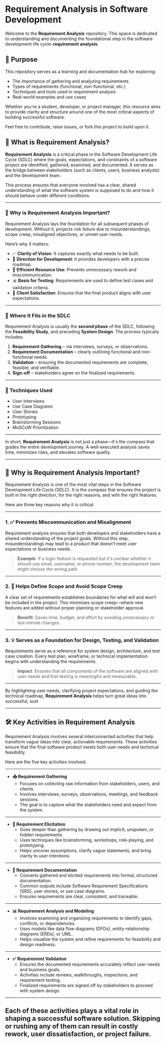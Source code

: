# Requirement Analysis in Software Development
 Welcome to the **Requirement Analysis** repository. This space is dedicated to understanding and documenting the foundational step in the software development life cycle-**requirement analysis**.

## 🎯 Purpose
This repository serves as a learning and documentation hub for exploring:
- The importance of gathering and analyzing requirements
- Types of requirements (functional, non-functional, etc.)
- Techniques and tools used in requirement analysis
- Real-world examples and use cases

Whether you're a student, developer, or project manager, this resource aims to provide clarity and structure around one of the most critical aspects of building successful software.

Feel free to contribute, raise issues, or fork this project to build upon it.

## 📘 What is Requirement Analysis?

**Requirement Analysis** is a critical phase in the Software Development Life Cycle (SDLC) where the goals, expectations, and constraints of a software project are identified, gathered, examined, and documented. It serves as the bridge between stakeholders (such as clients, users, business analysts) and the development team.

This process ensures that everyone involved has a clear, shared understanding of what the software system is supposed to do and how it should behave under different conditions.

---

### 🧠 Why is Requirement Analysis Important?

Requirement Analysis lays the foundation for all subsequent phases of development. Without it, projects risk failure due to misunderstandings, scope creep, misaligned objectives, or unmet user needs.

Here’s why it matters:

- ✅ **Clarity of Vision**: It captures exactly what needs to be built.
- 🧭 **Direction for Development**: It provides developers with a precise roadmap.
- 🔄 **Efficient Resource Use**: Prevents unnecessary rework and miscommunication.
- 📊 **Basis for Testing**: Requirements are used to define test cases and validation criteria.
- 🤝 **Client Satisfaction**: Ensures that the final product aligns with user expectations.

---

### 🔁 Where It Fits in the SDLC

Requirement Analysis is usually the **second phase** of the SDLC, following the **Feasibility Study**, and preceding **System Design**. The process typically includes:

1. **Requirement Gathering** – via interviews, surveys, or observations.
2. **Requirement Documentation** – clearly outlining functional and non-functional needs.
3. **Validation** – ensuring the documented requirements are complete, feasible, and verifiable.
4. **Sign-off** – stakeholders agree on the finalized requirements.

---

### 🧰 Techniques Used

- User Interviews
- Use Case Diagrams
- User Stories
- Prototyping
- Brainstorming Sessions
- MoSCoW Prioritization

---

In short, **Requirement Analysis** is not just a phase—it's the compass that guides the entire development journey. A well-executed analysis saves time, minimizes risks, and elevates software quality.

---
## 🚀 Why is Requirement Analysis Important?

Requirement Analysis is one of the most vital steps in the Software Development Life Cycle (SDLC). It is the compass that ensures the project is built in the right direction, for the right reasons, and with the right features.

Here are three key reasons why it is critical:

---

### 1. ✅ Prevents Miscommunication and Misalignment

Requirement analysis ensures that both developers and stakeholders have a shared understanding of the project goals. Without this step, misunderstandings may lead to a product that doesn’t meet user expectations or business needs.

> **Example**: If a login feature is requested but it's unclear whether it should use email, username, or phone number, the development team might choose the wrong path.

---

### 2. 🎯 Helps Define Scope and Avoid Scope Creep

A clear set of requirements establishes boundaries for what will and won’t be included in the project. This minimizes scope creep—where new features are added without proper planning or stakeholder approval.

> **Benefit**: Saves time, budget, and effort by avoiding unnecessary or last-minute changes.

---

### 3. 💡 Serves as a Foundation for Design, Testing, and Validation

Requirements serve as a reference for system design, architecture, and test case creation. Every test plan, wireframe, or technical implementation begins with understanding the requirements.

> **Impact**: Ensures that all components of the software are aligned with user needs and that testing is meaningful and measurable.

---

By highlighting user needs, clarifying project expectations, and guiding the technical roadmap, **Requirement Analysis** helps turn great ideas into successful, sust

---

## 🛠️ Key Activities in Requirement Analysis

Requirement Analysis involves several interconnected activities that help transform vague ideas into clear, actionable requirements. These activities ensure that the final software product meets both user needs and technical feasibility.

Here are the five key activities involved:

---

- **📥 Requirement Gathering**
  - Focuses on collecting raw information from stakeholders, users, and clients.
  - Involves interviews, surveys, observations, meetings, and feedback sessions.
  - The goal is to capture what the stakeholders need and expect from the system.

---

- **🧠 Requirement Elicitation**
  - Goes deeper than gathering by drawing out implicit, unspoken, or hidden requirements.
  - Uses techniques like brainstorming, workshops, role-playing, and prototyping.
  - Helps uncover assumptions, clarify vague statements, and bring clarity to user intentions.

---

- **📝 Requirement Documentation**
  - Converts gathered and elicited requirements into formal, structured documentation.
  - Common outputs include Software Requirement Specifications (SRS), user stories, or use case diagrams.
  - Ensures requirements are clear, consistent, and traceable.

---

- **📊 Requirement Analysis and Modeling**
  - Involves examining and organizing requirements to identify gaps, conflicts, or dependencies.
  - Uses models like data flow diagrams (DFDs), entity-relationship diagrams (ERDs), or UML.
  - Helps visualize the system and refine requirements for feasibility and design readiness.

---

- **✅ Requirement Validation**
  - Ensures the documented requirements accurately reflect user needs and business goals.
  - Activities include reviews, walkthroughs, inspections, and requirement testing.
  - Finalized requirements are signed off by stakeholders to proceed with system design.

---

Each of these activities plays a vital role in shaping a successful software solution. Skipping or rushing any of them can result in costly rework, user dissatisfaction, or project failure.
---

